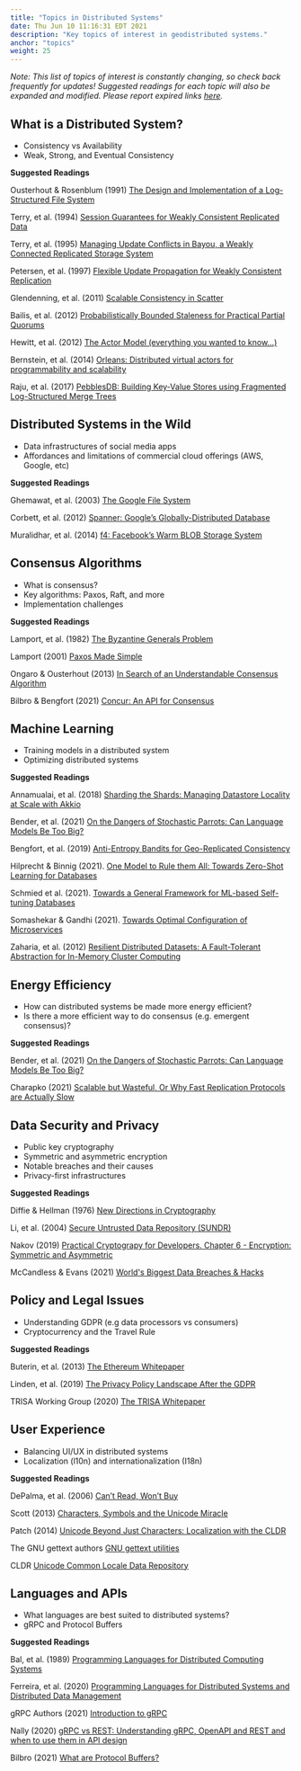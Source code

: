 ```yaml
---
title: "Topics in Distributed Systems"
date: Thu Jun 10 11:16:31 EDT 2021
description: "Key topics of interest in geodistributed systems."
anchor: "topics"
weight: 25
---
```


*Note: This list of topics of interest is constantly changing, so check back frequently for updates! Suggested readings for each topic will also be expanded and modified. Please report expired links [here](https://github.com/rotationalio/geodistributed.systems/issues).*

## What is a Distributed System?
- Consistency vs Availability
- Weak, Strong, and Eventual Consistency

**Suggested Readings**

Ousterhout & Rosenblum (1991) [The Design and Implementation of a Log-Structured File System](https://people.eecs.berkeley.edu/~brewer/cs262/LFS.pdf)

Terry, et al. (1994) [Session Guarantees for Weakly Consistent Replicated Data](http://www.cs.cornell.edu/courses/cs734/2000FA/cached%20papers/SessionGuaranteesPDIS_1.html)

Terry, et al. (1995) [Managing Update Conflicts in Bayou, a Weakly Connected Replicated Storage System](https://www.cs.utexas.edu/~lorenzo/corsi/cs380d/papers/p172-terry.pdf)

Petersen, et al. (1997) [Flexible Update Propagation for Weakly Consistent Replication](https://dl.acm.org/doi/10.1145/268998.266711)

Glendenning, et al. (2011) [Scalable Consistency in Scatter](https://homes.cs.washington.edu/~tom/pubs/scatter.pdf)

Bailis, et al. (2012) [Probabilistically Bounded Staleness for Practical Partial Quorums](http://vldb.org/pvldb/vol5/p776_peterbailis_vldb2012.pdf)

Hewitt, et al. (2012) [The Actor Model (everything you wanted to know...)](https://youtu.be/7erJ1DV_Tlo)

Bernstein, et al. (2014) [Orleans: Distributed virtual actors for programmability and scalability](https://www.semanticscholar.org/paper/Virtual-Actors-for-Programmability-and-Scalability[…]stein-Bykov/3f41b90454cbf73ce284917ae58678bc86d6ee76?p2df)

Raju, et al. (2017) [PebblesDB: Building Key-Value Stores using Fragmented Log-Structured Merge Trees](https://dl.acm.org/doi/abs/10.1145/3132747.3132765)

## Distributed Systems in the Wild
- Data infrastructures of social media apps
- Affordances and limitations of commercial cloud offerings (AWS, Google, etc)

**Suggested Readings**

Ghemawat, et al. (2003) [The Google File System](https://static.googleusercontent.com/media/research.google.com/en//archive/gfs-sosp2003.pdf)

Corbett, et al. (2012) [Spanner: Google’s Globally-Distributed Database](https://www.usenix.org/system/files/conference/osdi12/osdi12-final-16.pdf)

Muralidhar, et al. (2014) [f4: Facebook’s Warm BLOB Storage System](https://www.usenix.org/system/files/conference/osdi14/osdi14-paper-muralidhar.pdf)


## Consensus Algorithms
- What is consensus?
- Key algorithms: Paxos, Raft, and more
- Implementation challenges

**Suggested Readings**

Lamport, et al. (1982) [The Byzantine Generals Problem](https://lamport.azurewebsites.net/pubs/byz.pdf)

Lamport (2001) [Paxos Made Simple](https://lamport.azurewebsites.net/pubs/paxos-simple.pdf)

Ongaro & Ousterhout (2013) [In Search of an Understandable Consensus Algorithm](https://www.usenix.org/system/files/conference/atc14/atc14-paper-ongaro.pdf)

Bilbro & Bengfort (2021) [Concur: An API for Consensus](https://www.slideshare.net/RebeccaBilbro/concur-249308061)

## Machine Learning
- Training models in a distributed system
- Optimizing distributed systems

**Suggested Readings**

Annamualai, et al. (2018) [Sharding the Shards: Managing Datastore Locality at Scale with Akkio](https://www.usenix.org/system/files/osdi18-annamalai.pdf)

Bender, et al. (2021) [On the Dangers of Stochastic Parrots: Can Language Models Be Too Big?](https://dl.acm.org/doi/pdf/10.1145/3442188.3445922)

Bengfort, et al. (2019) [Anti-Entropy Bandits for Geo-Replicated Consistency](https://kelehers.me/papers/get.pl?tag=icdcs018)

Hilprecht & Binnig (2021). [One Model to Rule them All: Towards Zero-Shot Learning for Databases](https://arxiv.org/pdf/2105.00642.pdf)

Schmied et al. (2021). [Towards a General Framework for ML-based Self-tuning Databases](https://arxiv.org/pdf/2011.07921.pdf)

Somashekar & Gandhi (2021). [Towards Optimal Configuration of Microservices](https://www3.cs.stonybrook.edu/~anshul/euromlsys21_opt.pdf)

Zaharia, et al. (2012) [Resilient Distributed Datasets: A Fault-Tolerant Abstraction for In-Memory Cluster Computing](https://www.usenix.org/system/files/conference/nsdi12/nsdi12-final138.pdf)

## Energy Efficiency
- How can distributed systems be made more energy efficient?
- Is there a more efficient way to do consensus (e.g. emergent consensus)?

**Suggested Readings**

Bender, et al. (2021) [On the Dangers of Stochastic Parrots: Can Language Models Be Too Big?](https://dl.acm.org/doi/pdf/10.1145/3442188.3445922)

Charapko (2021) [Scalable but Wasteful, Or Why Fast Replication Protocols are Actually Slow](http://charap.co/scalable-but-wasteful-or-why-fast-replication-protocols-are-actually-slow/)

## Data Security and Privacy
- Public key cryptography
- Symmetric and asymmetric encryption
- Notable breaches and their causes
- Privacy-first infrastructures

**Suggested Readings**

Diffie & Hellman (1976) [New Directions in Cryptography](https://ee.stanford.edu/~hellman/publications/24.pdf)

Li, et al. (2004) [Secure Untrusted Data Repository (SUNDR)](http://css.csail.mit.edu/6.858/2020/readings/sundr.pdf)

Nakov (2019) [Practical Cryptograpy for Developers. Chapter 6 - Encryption: Symmetric and Asymmetric](https://cryptobook.nakov.com/encryption-symmetric-and-asymmetric)

McCandless & Evans (2021) [World's Biggest Data Breaches & Hacks](https://www.informationisbeautiful.net/visualizations/worlds-biggest-data-breaches-hacks/)


## Policy and Legal Issues
- Understanding GDPR (e.g data processors vs consumers)
- Cryptocurrency and the Travel Rule

**Suggested Readings**

Buterin, et al. (2013) [The Ethereum Whitepaper](https://ethereum.org/en/whitepaper/)

Linden, et al. (2019) [The Privacy Policy Landscape After the GDPR](https://arxiv.org/pdf/1809.08396.pdf)

TRISA Working Group (2020) [The TRISA Whitepaper](https://trisa.io/trisa-whitepaper/)

## User Experience
- Balancing UI/UX in distributed systems
- Localization (l10n) and internationalization (I18n)

**Suggested Readings**

DePalma, et al. (2006) [Can’t Read, Won’t Buy](https://insights.csa-research.com/reportaction/305013126/Marketing)

Scott (2013) [Characters, Symbols and the Unicode Miracle](https://youtu.be/MijmeoH9LT4)

Patch (2014) [Unicode Beyond Just Characters: Localization with the CLDR](https://youtu.be/DcPpUnlENAs)

The GNU gettext authors [GNU gettext utilities](https://www.gnu.org/software/gettext/manual/gettext.html)

CLDR [Unicode Common Locale Data Repository](http://cldr.unicode.org/index)

## Languages and APIs
- What languages are best suited to distributed systems?
- gRPC and Protocol Buffers

**Suggested Readings**

Bal, et al. (1989) [Programming Languages for Distributed Computing Systems](https://citeseerx.ist.psu.edu/viewdoc/download?doi=10.1.1.145.7873&rep=rep1&type=pdf)

Ferreira, et al. (2020) [Programming Languages for Distributed Systems and Distributed Data Management](https://drops.dagstuhl.de/opus/volltexte/2020/11858/pdf/dagrep_v009_i010_p117_19442.pdf)

gRPC Authors (2021) [Introduction to gRPC](https://grpc.io/docs/what-is-grpc/introduction/)

Nally (2020) [gRPC vs REST: Understanding gRPC, OpenAPI and REST and when to use them in API design](https://cloud.google.com/blog/products/api-management/understanding-grpc-openapi-and-rest-and-when-to-use-them)

Bilbro (2021) [What are Protocol Buffers?](https://rotational.io/blog/what-are-protocol-buffers/)